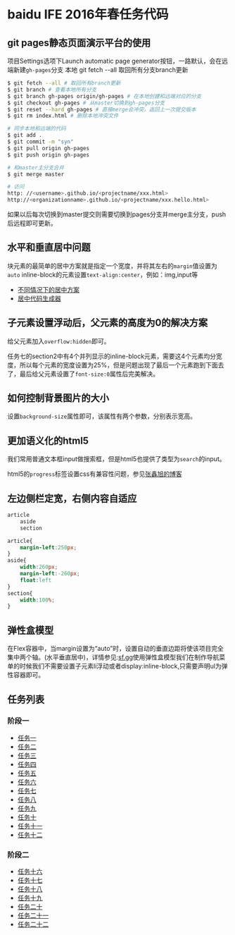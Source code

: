 # baidu IFE 2016年春任务代码

## git pages静态页面演示平台的使用

项目Settings选项下Launch automatic page generator按钮，一路默认，会在远端新建`gh-pages`分支
本地 git fetch --all 取回所有分支branch更新

```bash
$ git fetch --all # 取回所有branch更新
$ git branch # 查看本地所有分支
$ git branch gh-pages origin/gh-pages # 在本地创建和远端对应的分支
$ git checkout gh-pages # 从master切换到gh-pages分支
$ git reset --hard gh-pages # 直接merge会冲突，返回上一次提交版本
$ git rm index.html # 删除本地冲突文件

# 同步本地和远端的代码
$ git add .
$ git commit -m "syn"
$ git pull origin gh-pages
$ git push origin gh-pages

# 和master主分支合并
$ git merge master 

# 访问
http: //<username>.github.io/<projectname/xxx.html>
http://<organizationname>.github.io/<projectname/xxx.hello.html>
```

如果以后每次切换到master提交则需要切换到pages分支并merge主分支，push后远程即可更新。

## 水平和垂直居中问题

块元素的最简单的居中方案就是指定一个宽度，并将其左右的`margin`值设置为`auto`
inline-block的元素设置`text-align:center`，例如：img,input等

- [不同情况下的居中方案](https://css-tricks.com/centering-css-complete-guide/)
- [居中代码生成器](http://howtocenterincss.com/)

## 子元素设置浮动后，父元素的高度为0的解决方案

给父元素加入`overflow:hidden`即可。

任务七的section2中有4个并列显示的inline-block元素，需要这4个元素均分宽度，所以每个元素的宽度设置为25%，但是问题出现了最后一个元素跑到下面去了，最后给父元素设置了`font-size:0`属性后完美解决。

## 如何控制背景图片的大小

设置`background-size`属性即可，该属性有两个参数，分别表示宽高。

## 更加语义化的html5

我们常用普通文本框input做搜索框，但是html5也提供了类型为`search`的input。

html5的`progress`标签设置css有兼容性问题，参见[张鑫旭的博客](http://www.zhangxinxu.com/wordpress/2013/02/html5-progress-element-style-control/)

## 左边侧栏定宽，右侧内容自适应

```html
article
	aside
	section
```

```css
article{
	margin-left:250px;
}	
aside{
	width:260px;
	margin-left:-260px;
	float:left
}
section{
	width:100%;
}
```

## 弹性盒模型

在Flex容器中，当margin设置为“auto”时，设置自动的垂直边距将使该项目完全集中两个轴。(水平垂直居中)，详情参见:[sf.gg](https://segmentfault.com/a/1190000002910324)使用弹性盒模型我们在制作导航菜单的时候我们不需要设置子元素li浮动或者display:inline-block,只需要声明ul为弹性容器即可。

## 任务列表

### 阶段一

- [任务一](http://hgnc-fe.github.io/ife-spring/stage1/task_1_1.html)
- [任务二](http://hgnc-fe.github.io/ife-spring/stage1/task_1_2.html)
- [任务三](http://hgnc-fe.github.io/ife-spring/stage1/task_1_3.html)
- [任务四](http://hgnc-fe.github.io/ife-spring/stage1/task_1_4.html)
- [任务五](http://hgnc-fe.github.io/ife-spring/stage1/task_1_5.html)
- [任务六](http://hgnc-fe.github.io/ife-spring/stage1/task_1_6.html)
- [任务七](http://hgnc-fe.github.io/ife-spring/stage1/task_1_7.html)
- [任务八](http://hgnc-fe.github.io/ife-spring/stage1/task_1_8.html)
- [任务九](http://hgnc-fe.github.io/ife-spring/stage1/task_1_9.html)
- [任务十](http://hgnc-fe.github.io/ife-spring/stage1/task_1_10.html)
- [任务十一](http://hgnc-fe.github.io/ife-spring/stage1/task_1_11.html)
- [任务十二](http://hgnc-fe.github.io/ife-spring/stage1/task_1_12.html)

### 阶段二

- [任务十六](http://hgnc-fe.github.io/ife-spring/stage2/task16.html)
- [任务十七](http://hgnc-fe.github.io/ife-spring/stage2/task17.html)
- [任务十八](http://hgnc-fe.github.io/ife-spring/stage2/task18.html)
- [任务十九](http://hgnc-fe.github.io/ife-spring/stage2/task19.html)
- [任务二十](http://hgnc-fe.github.io/ife-spring/stage2/task20.html)
- [任务二十一](http://hgnc-fe.github.io/ife-spring/stage2/task21.html)
- [任务二十二](http://hgnc-fe.github.io/ife-spring/stage2/task22.html)